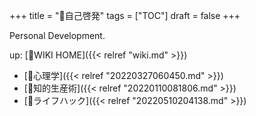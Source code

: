 +++
title = "📂自己啓発"
tags = ["TOC"]
draft = false
+++

Personal Development.

up: [📝WIKI HOME]({{< relref "wiki.md" >}})

-   [📁心理学]({{< relref "20220327060450.md" >}})
-   [📁知的生産術]({{< relref "20220110081806.md" >}})
-   [📁ライフハック]({{< relref "20220510204138.md" >}})

